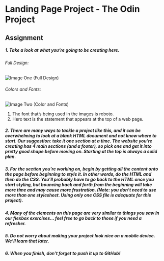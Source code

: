 # Landing Page Project - The Odin Project

## Assignment

##### 1. Take a look at what you’re going to be creating here.

###### Full Design:

![Image One (Full Design)](./.design/01.png)

###### Colors and Fonts:

![Image Two (Color and Fonts)](./.design/02.png)

1.  The font that’s being used in the images is roboto.
2.  Hero text is the statement that appears at the top of a web page.

##### 2. There are many ways to tackle a project like this, and it can be overwhelming to look at a blank HTML document and not know where to start. Our suggestion: take it one section at a time. The website you’re creating has 4 main sections (and a footer), so pick one and get it into pretty good shape before moving on. Starting at the top is always a solid plan.

##### 3. For the section you’re working on, begin by getting all the content onto the page before beginning to style it. In other words, do the HTML and then do the CSS. You’ll probably have to go back to the HTML once you start styling, but bouncing back and forth from the beginning will take more time and may cause more frustration. (Note: you don’t need to use more than one stylesheet. Using only one CSS file is adequate for this project).

##### 4. Many of the elements on this page are very similar to things you saw in our flexbox exercises… feel free to go back to those if you need a refresher.

##### 5. Do not worry about making your project look nice on a mobile device. We’ll learn that later.

##### 6. When you finish, don’t forget to push it up to GitHub!
